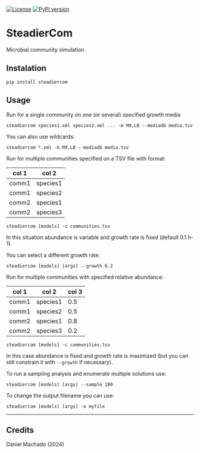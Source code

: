 [![License](https://img.shields.io/badge/License-Apache%202.0-blue.svg)](https://opensource.org/licenses/Apache-2.0)
[![PyPI version](https://badge.fury.io/py/steadiercom.svg)](https://badge.fury.io/py/steadiercom)

# SteadierCom
Microbial community simulation


## Instalation

```
pip install steadiercom
```

## Usage

Run for a single community on one (or several) specified growth media

```
steadiercom species1.xml species2.xml ... -m M9,LB --mediadb media.tsv
```

You can also use wildcards: 

```
steadiercom *.xml -m M9,LB --mediadb media.tsv
```

Run for multiple communities specified on a TSV file with format:

col 1 | col 2
--- | --- 
comm1 | species1
comm1 | species2
comm2 | species1
comm2 | species3


```
steadiercom [models] -c communities.tsv
```

In this situation abundance is variable and growth rate is fixed (default 0.1 h-1). 

You can select a different growth rate:

```
steadiercom [models] [args] --growth 0.2
```

Run for multiple communities with specified relative abundance:


col 1 | col 2 | col 3
--- | --- | ---
comm1 | species1 | 0.5
comm1 | species2 | 0.5
comm2 | species1 | 0.8
comm2 | species3 | 0.2

```
steadiercom [models] -c communities.tsv
```

In this case abundance is fixed and growth rate is maximized (but you can still constrain it with `--growth` if necessary).

To run a sampling analysis and enumerate multiple solutions use:

```
steadiercom [models] [args] --sample 100
```

To change the output filename you can use:

```
steadiercom [models] [args] -o myfile 
```
______ 
## Credits

Daniel Machado (2024)

